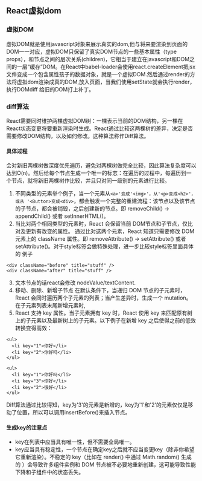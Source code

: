 ## React虚拟dom
### 虚拟DOM
 虚拟DOM就是使用javascript对象来展示真实的dom,他与将来要渲染到页面的DOM一一对应，虚拟DOM只保留了真实DOM节点的一些基本属性（type props），和节点之间的层次关系(children)，它相当于建立在javascript和DOM之间的一层“缓存”DOM。在React中babel-loader会使用react.createElement把jsx文件变成一个包含属性孩子的数据对象，就是一个虚拟DOM.然后通过render的方法将虚拟dom渲染成真的DOM,放入页面，当我们使用setState就会执行render，执行DOMdiff 给旧的DOM打上补丁。
### diff算法
React需要同时维护两棵虚拟DOM树：一棵表示当前的DOM结构，另一棵在React状态变更将要重新渲染时生成。React通过比较这两棵树的差异，决定是否需要修改DOM结构，以及如何修改。这种算法称作Diff算法。
#### 具体过程
会对新旧两棵树做深度优先遍历，避免对两棵树做完全比较，因此算法复杂度可以达到O(n)。然后给每个节点生成一个唯一的标志：在遍历的过程中，每遍历到一个节点，就将新旧两棵树作比较，并且只对同一级别的元素进行比较。
1. 不同类型的元素举个例子，当一个元素从`<a>'变成'<img>'，从'<p>变成<h2>'，或从 '<Button>变成<div>`，都会触发一个完整的重建流程：该节点以及该节点的子节点，都会被销毁，之后创建新的节点。即 removeChild() -> appendChild() 或者 setInnerHTML()。
2. 当比对两个相同类型的元素时，React 会保留当前 DOM节点和子节点，仅比对及更新有改变的属性。
通过比对这两个元素，React 知道只需要修改 DOM 元素上的 className 属性。即 removeAttribute() -> setAttribute() 或者 setAttribute()。对于style标签会做特殊处理，进一步比较style标签里面具体的
例子
```
<div className="before" title="stuff" />
<div className="after" title="stuff" />
```
3.  文本节点的话react会修改 nodeValue/textContent.
4.  移动、删除、新增子节点
在默认条件下，当递归 DOM 节点的子元素时，React 会同时遍历两个子元素的列表；当产生差异时，生成一个 mutation。在子元素列表末尾新增元素时,
5.  React 支持 key 属性。当子元素拥有 key 时，React 使用 key 来匹配原有树上的子元素以及最新树上的子元素。以下例子在新增 key 之后使得之前的低效转换变得高效：
```
<ul>
  <li key="1">你好</li>
  <li key="2">你好吗</li>
</ul>

<ul>
  <li key="1">你好吗</li>
  <li key="3">你好</li>
  <li key="2">很好</li>
</ul>
```
Diff算法通过比较得知，key为'3'的元素是新增的，key为'1'和'2'的元素仅仅是移动了位置，所以可以调用insertBefore()来插入节点。
#### 生成key的注意点
- key在列表中应当具有唯一性，但不需要全局唯一。
- key应当具有稳定性，一个节点在确定key之后就不应当变更key（除非你希望它重新渲染）。不稳定的 key（比如在 render() 中通过 Math.random() 生成的 ）会导致许多组件实例和 DOM 节点被不必要地重新创建，这可能导致性能下降和子组件中的状态丢失。

